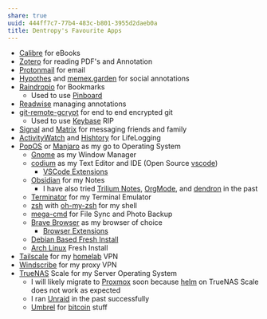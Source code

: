 ```yaml
---
share: true
uuid: 444ff7c7-77b4-483c-b801-3955d2daeb0a
title: Dentropy's Favourite Apps
---
```



* [Calibre](/e326e3c9-4fe3-48e2-bcd9-d0bc5f0a337e) for eBooks
* [Zotero](/226c25ff-7753-4e2b-a5db-09b732f0bd50) for reading PDF's and Annotation
* [Protonmail](/1ae2e82b-99ee-4d38-bf71-ddb5801e6ec8) for email
* [Hypothes](/dedecb5f-c142-402e-84d4-126b3e6cda9f) and [memex.garden](/undefined) for social annotations
* [Raindropio](/053d3ec8-825f-40bd-b187-926273159b09) for Bookmarks
	* Used to use [Pinboard](/b83d7b7a-e9ad-4a5e-b9f8-63884a119e6b)
* [Readwise](/76c934fc-122a-4f2d-99c0-768660ea0257) managing annotations
* [git-remote-gcrypt](/undefined) for end to end encrypted git
	* Used to use [Keybase](/d327da7e-0881-4517-8a8f-c20190efeaa4) RIP
* [Signal](/e7a856fa-454b-42be-9509-110980d279fc)  and [Matrix](/2ee75330-e978-4eec-ae45-7df5576815e6) for messaging friends and family
* [ActivityWatch](/c01a2d70-0b4b-4ba3-9149-928494bb231b) and [Hishtory](/531fb9de-0cc7-4453-8ba7-ae1cbf6dc214) for LifeLogging
* [PopOS](/47e387e8-df22-4c35-b257-716073c8d190) or [Manjaro](/60a614f7-3813-4ad8-bc23-1980c1d850bd)  as my go to Operating System
	* [Gnome](/eb67c211-8651-42cc-b512-1ff655f7a537) as my Window Manager
	* [codium](/edb5213d-c56f-451e-812f-fed0c9f4376b) as my Text Editor and IDE (Open Source [vscode](/c5c6a1cd-41da-4b61-9292-0907087ef1ae))
		* [VSCode Extensions](/59a298a0-ccc3-4027-8d22-1df8c7b58b43)
	* [Obsidian](/f76a085e-f2c8-43bd-a852-47760f01e401) for my Notes
		* I have also tried [Trilium Notes](/ac895e08-776c-4f91-86a6-5108e7634d3d), [OrgMode](/30f4e9ec-5312-4f11-b78f-1f7f54624f74), and [dendron](/99dfbc86-bdad-4cae-8b6a-031cd240f016) in the past
	* [Terminator](/cb37401f-0640-4e44-85e0-a645654b19e9) for my Terminal Emulator
	* [zsh](/72e7ca43-b655-4f61-94e7-bd9cb48e2065) with [oh-my-zsh](/undefined) for my shell
	* [mega-cmd](/6824a4cc-8501-42a2-8450-ef0d88d36f6b) for File Sync and Photo Backup
	* [Brave Browser](/0720f8ed-0d50-4137-b595-0a04ac3b1f97) as my browser of choice
		* [Browser Extensions](/810020e2-c875-440a-b0c3-2a48333da314)
	* [Debian Based Fresh Install](/e231d0df-f038-4611-b9b5-e05c6549b328)
	* [Arch Linux](/3562b69e-e1de-43cd-9d89-b5f3ed5ba452) Fresh Install
* [Tailscale](/undefined) for my [homelab](/596226d9-9379-401a-a131-20902c02f99d) VPN
* [Windscribe](/b60530ee-d23a-4895-8e53-1d1a56490ad1) for my proxy VPN
* [TrueNAS](/14a905df-9f79-42ee-ab8c-8cd32242412b) Scale for my Server Operating System
	* I will likely migrate to [Proxmox](/undefined) soon because [helm](/58862bb9-e2b3-4e8e-91c0-2c55d743b76e) on TrueNAS Scale does not work as expected
	* I ran [Unraid](/98d27b77-5c46-46c6-bc0a-0a58ec5cd72b) in the past successfully
	* [Umbrel](/60722662-eccc-443d-af35-af0ee02d1c9c) for [bitcoin](/661f0e89-294a-4700-b640-2b11b5ed1f19) stuff

